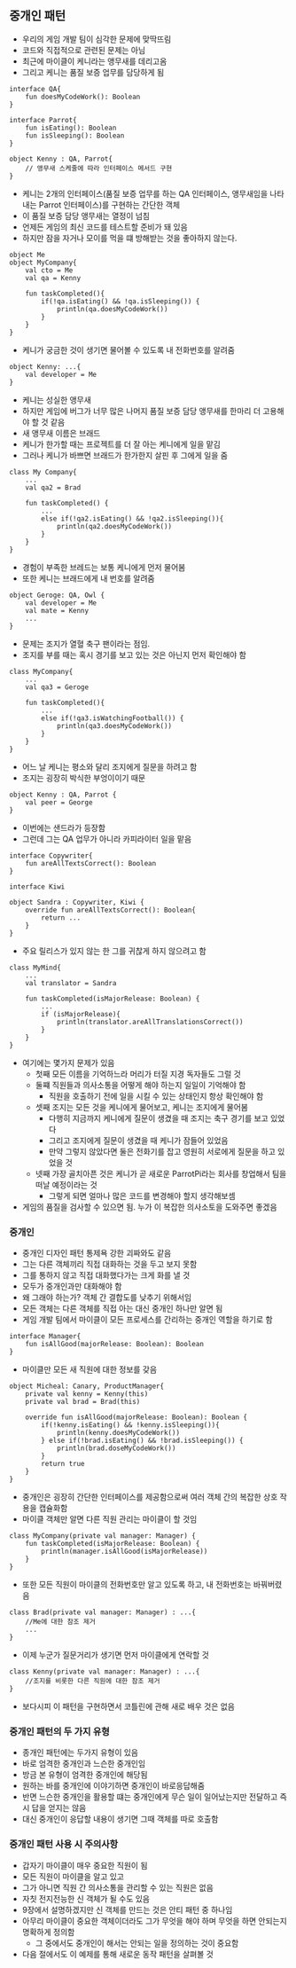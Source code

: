## 중개인 패턴
- 우리의 게임 개발 팀이 심각한 문제에 맞딱뜨림
- 코드와 직접적으로 관련된 문제는 아님
- 최근에 마이클이 케니라는 앵무새를 데리고옴
- 그리고 케니는 품질 보증 업무를 담당하게 됨
```
interface QA{
    fun doesMyCodeWork(): Boolean
}

interface Parrot{
    fun isEating(): Boolean
    fun isSleeping(): Boolean
}

object Kenny : QA, Parrot{
    // 앵무새 스케줄에 따라 인터페이스 메서드 구현
}
```
- 케니는 2개의 인터페이스(품질 보증 업무를  하는 QA 인터페이스, 앵무새임을 나타내는 Parrot 인터페이스)를 구현하는 간단한 객체
- 이 품질 보증 담당 앵무새는 열정이 넘침
- 언제든 게임의 최신 코드를 테스트할 준비가 돼 있음
- 하지만 잠을 자거나 모이를 먹을 떄 방해받는 것을 좋아하지 않는다.
```
object Me
object MyCompany{
    val cto = Me
    val qa = Kenny

    fun taskCompleted(){
        if(!qa.isEating() && !qa.isSleeping()) {
            println(qa.doesMyCodeWork())
        }
    }
}
```
- 케니가 궁금한 것이 생기면 물어볼 수 있도록 내 전화번호를 알려줌
```
object Kenny: ...{
    val developer = Me
}
```
- 케니는 성실한 앵무새
- 하지만 게임에 버그가 너무 많은 나머지 품질 보증 담당 앵무새를 한마리 더 고용해야 할 것 같음
- 새 앵무새 이름은 브래드
- 케니가 한가할 때는 프로젝트를 더 잘 아는 케니에게 일을 맡김
- 그러나 케니가 바쁘면 브래드가 한가한지 살핀 후 그에게 일을 줌
```
class My Company{
    ...
    val qa2 = Brad

    fun taskCompleted() {
        ...
        else if(!qa2.isEating() && !qa2.isSleeping()){
            println(qa2.doesMyCodeWork())
        }
    }
}
```
- 경험이 부족한 브레드는 보통 케니에게 먼저 물어봄
- 또한 케니는 브래드에게 내 번호를 알려줌

```
object Geroge: QA, Owl {
    val developer = Me
    val mate = Kenny
    ...
}
```
- 문제는 조지가 열혈 축구 팬이라는 점임.
- 조지를 부를 때는 혹시 경기를 보고 있는 것은 아닌지 먼저 확인해야 함
```
class MyCompany{
    ...
    val qa3 = Geroge

    fun taskCompleted(){
        ...
        else if(!qa3.isWatchingFootball()) {
            println(qa3.doesMyCodeWork())
        }
    }
}
```
- 어느 날 케니는 평소와 달리 조지에게 질문을 하려고 함
- 조지는 굉장히 박식한 부엉이이기 때문
```
object Kenny : QA, Parrot {
    val peer = George
}
```
- 이번에는 샌드라가 등장함
- 그런데 그는 QA 업무가 아니라 카피라이터 일을 맡음
```
interface Copywriter{
    fun areAllTextsCorrect(): Boolean
}

interface Kiwi

object Sandra : Copywriter, Kiwi {
    override fun areAllTextsCorrect(): Boolean{
        return ...
    }
}
```
- 주요 릴리스가 있지 않는 한 그를 귀찮게 하지 않으려고 함
```
class MyMind{
    ...
    val translator = Sandra

    fun taskCompleted(isMajorRelease: Boolean) {
        ...
        if (isMajorRelease){
            println(translator.areAllTranslationsCorrect())
        }
    }
}
```
- 여기에는 몇가지 문제가 있음
  - 첫째 모든 이름을 기억하느라 머리가 터질 지경 독자들도 그럴 것
  - 둘쨰 직원들과 의사소통을 어떻게 해야 하는지 일일이 기억해야 함
    - 직원을 호출하기 전에 일을 시킬 수 있는 상태인지 항상 확인해야 함
  - 셋째 조지는 모든 것을 케니에게 물어보고, 케니는 조지에게 물어봄
    - 다행히 지금까지 케니에게 질문이 생겼을 때 조지는 축구 경기를 보고 있었다
    - 그리고 조지에게 질문이 생겼을 때 케니가 잠들어 있었음
    - 만약 그렇지 않았다면 둘은 전화기를 잡고 영원히 서로에게 질문을 하고 있었을 것
  - 넷째 가장 골치아픈 것은 케니가 곧 새로운 ParrotPi라는 회사를 창업해서 팀을 떠날 예정이라는 것
    - 그렇게 되면 얼마나 많은 코드를 변경해야 할지 생각해보셈
- 게임의 품질을 검사할 수 있으면 됨. 누가 이 복잡한 의사소토을 도와주면 좋겠음

### 중개인
- 중개인 디자인 패턴 통제욕 강한 괴짜와도 같음
- 그는 다른 객체끼리 직접 대화하는 것을 두고 보지 못함
- 그를 통하지 않고 직접 대화했다가는 크게 화를 낼 것
- 모두가 중개인과만 대화해야 함
- 왜 그래야 하는가? 객체 간 결합도를 낮추기 위해서임
- 모든 객체는 다른 객체를 직접 아는 대신 중개인 하나만 알면 됨
- 게임 개발 팀에서 마이클이 모든 프로세스를 간리하는 중개인 역할을 하기로 함
```
interface Manager{
    fun isAllGood(majorRelease: Boolean): Boolean
}
```
- 마이클만 모든 새 직원에 대한 정보를 갖음
```
object Micheal: Canary, ProductManager{
    private val kenny = Kenny(this)
    private val brad = Brad(this)

    override fun isAllGood(majorRelease: Boolean): Boolean {
        if(!kenny.isEating() && !kenny.isSleeping()){
            println(kenny.doesMyCodeWork())
        } else if(!brad.isEating() && !brad.isSleeping()) {
            println(brad.doseMyCodeWork())
        }
        return true
    }
}
```
- 중개인은 굉장히 간단한 인터페이스를 제공함으로써 여러 객체 간의 복잡한 상호 작용을 캡슐화함
- 마이클 객체만 알면 다른 직원 관리는 마이클이 할 것임
```
class MyCompany(private val manager: Manager) {
    fun taskCompleted(isMajorRelease: Boolean) {
        println(manager.isAllGood(isMajorRelease))
    }
}
```
- 또한 모든 직원이 마이클의 전화번호만 알고 있도록 하고, 내 전화번호는 바꿔버렸음
```
class Brad(private val manager: Manager) : ...{
    //Me에 대한 참조 제거
    ...
}
```
- 이제 누군가 질문거리가 생기면 먼저 마이클에게 연락할 것
```
class Kenny(private val manager: Manager) : ...{
    //조지를 비롯한 다른 직원에 대한 참조 제거
}
```
- 보다시피 이 패턴을 구현하면서 코틀린에 관해 새로 배우 것은 없음


### 중개인 패턴의 두 가지 유형
- 종개인 패턴에는 두가지 유형이 있음
- 바로 엄격한 중개인과 느슨한 중개인임
- 방금 본 유형이 엄격한 중개인에 해당됨
- 원하는 바를 중개인에 이야기하면 중개인이 바로응답해줌
- 반면 느슨한 중개인을 활용할 떄는 중개인에게 무슨 일이 일어났는지만 전달하고 즉시 답을 얻지는 않음
- 대신 중개인이 응답할 내용이 생기면 그때 객체를 따로 호출함

### 중개인 패턴 사용 시 주의사항
- 갑자기 마이클이 매우 중요한 직원이 됨
- 모든 직원이 마이클을 알고 있고
- 그가 아니면 직원 간 의사소통을 관리할 수 있는 직원은 없음
- 자칫 전지전능한 신 객체가 될 수도 있음
- 9장에서 설명하겠지만 신 객체를 만드는 것은 안티 패턴 중 하나임
- 아무리 마이클이 중요한 객체이더라도 그가 무엇을 해야 하며 무엇을 하면 안되는지 명확하게 정의함
  - 그 중에서도 중개인이 해서는 안되는 일을 정의하는 것이 중요함
- 다음 절에서도 이 예제를 통해 새로운 동작 패턴을 살펴볼 것

